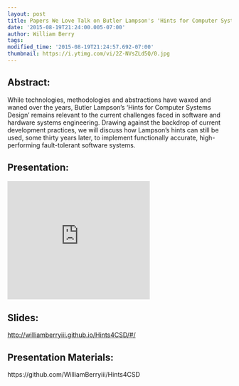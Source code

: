 ```yaml
---
layout: post
title: Papers We Love Talk on Butler Lampson's 'Hints for Computer System Design'
date: '2015-08-19T21:24:00.005-07:00'
author: William Berry
tags: 
modified_time: '2015-08-19T21:24:57.692-07:00'
thumbnail: https://i.ytimg.com/vi/2Z-NVsZLd5Q/0.jpg
---
```


## Abstract: 

While technologies, methodologies and abstractions have waxed and waned over the years, Butler 
Lampson’s ‘Hints for Computer Systems Design’ remains relevant to the 
current challenges faced in software and hardware systems engineering. Drawing 
against the backdrop of current development practices, we will discuss how 
Lampson’s hints can still be used, some thirty years later, to implement 
functionally accurate, high-performing fault-tolerant software systems. 

## Presentation: 
<iframe width="320" height="266" class="YOUTUBE-iframe-video" data-thumbnail-src="https://i.ytimg.com/vi/2Z-NVsZLd5Q/0.jpg" src="https://www.youtube.com/embed/2Z-NVsZLd5Q?feature=player_embedded" frameborder="0" allowfullscreen></iframe> 

## Slides:
http://williamberryiii.github.io/Hints4CSD/#/ 
## Presentation Materials: 
<div>https://github.com/WilliamBerryiii/Hints4CSD 